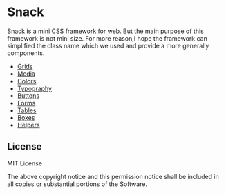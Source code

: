 # Snack

Snack is a mini CSS framework for web. But the main purpose of this framework is not mini size. For more reason,I hope the framework can simplified the class name which we used and provide a more generally components.

- [Grids](#)
- [Media](#)
- [Colors](#)
- [Typography](#)
- [Buttons](#)
- [Forms](#)
- [Tables](#)
- [Boxes](#)
- [Helpers](#)

## License

MIT License

The above copyright notice and this permission notice shall be included in all
copies or substantial portions of the Software.
